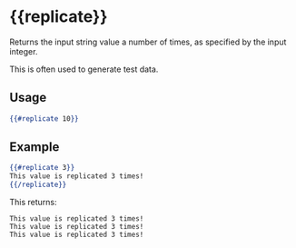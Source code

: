 # {{replicate}}

Returns the input string value a number of times, as specified by the input integer.

This is often used to generate test data.

## Usage

``` handlebars
{{#replicate 10}}
```

## Example

``` handlebars
{{#replicate 3}}
This value is replicated 3 times!
{{/replicate}}
```

This returns:

```dotnetcli
This value is replicated 3 times!
This value is replicated 3 times!
This value is replicated 3 times!
```
